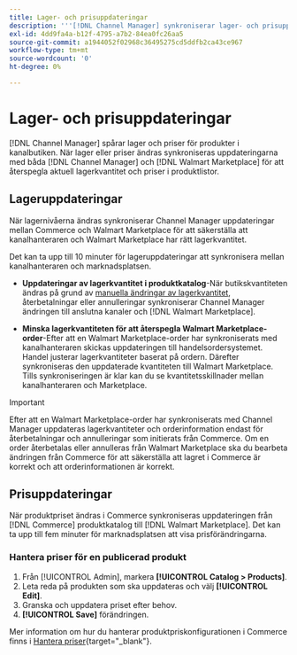 ```yaml
---
title: Lager- och prisuppdateringar
description: '''[!DNL Channel Manager] synkroniserar lager- och prisuppdateringar mellan Commerce Store och [!DNL Walmart Marketplace] så att du kan hantera dina säljkanalsåtgärder från din Commerce Admin'
exl-id: 4dd9fa4a-b12f-4795-a7b2-84ea0fc26aa5
source-git-commit: a1944052f02968c36495275cd5ddfb2ca43ce967
workflow-type: tm+mt
source-wordcount: '0'
ht-degree: 0%

---
```


# Lager- och prisuppdateringar

[!DNL Channel Manager] spårar lager och priser för produkter i kanalbutiken. När lager eller priser ändras synkroniseras uppdateringarna med båda [!DNL Channel Manager] och [!DNL Walmart Marketplace] för att återspegla aktuell lagerkvantitet och priser i produktlistor.

## Lageruppdateringar

När lagernivåerna ändras synkroniserar Channel Manager uppdateringar mellan Commerce och Walmart Marketplace för att säkerställa att kanalhanteraren och Walmart Marketplace har rätt lagerkvantitet.

Det kan ta upp till 10 minuter för lageruppdateringar att synkronisera mellan kanalhanteraren och marknadsplatsen.

* **Uppdateringar av lagerkvantitet i produktkatalog**-När butikskvantiteten ändras på grund av [manuella ändringar av lagerkvantitet](https://docs.magento.com/user-guide/catalog/inventory-product-quantity.html), återbetalningar eller annulleringar synkroniserar Channel Manager ändringen till anslutna kanaler och [!DNL Walmart Marketplace].

* **Minska lagerkvantiteten för att återspegla Walmart Marketplace-order**-Efter att en Walmart Marketplace-order har synkroniserats med kanalhanteraren skickas uppdateringen till handelsordersystemet. Handel justerar lagerkvantiteter baserat på ordern. Därefter synkroniseras den uppdaterade kvantiteten till Walmart Marketplace. Tills synkroniseringen är klar kan du se kvantitetsskillnader mellan kanalhanteraren och Marketplace.

>[!IMPORTANT]
>
> Efter att en Walmart Marketplace-order har synkroniserats med Channel Manager uppdateras lagerkvantiteter och orderinformation endast för återbetalningar och annulleringar som initierats från Commerce. Om en order återbetalas eller annulleras från Walmart Marketplace ska du bearbeta ändringen från Commerce för att säkerställa att lagret i Commerce är korrekt och att orderinformationen är korrekt.

## Prisuppdateringar

När produktpriset ändras i Commerce synkroniseras uppdateringen från [!DNL Commerce] produktkatalog till [!DNL Walmart Marketplace]. Det kan ta upp till fem minuter för marknadsplatsen att visa prisförändringarna.

### Hantera priser för en publicerad produkt

1. Från [!UICONTROL Admin], markera **[!UICONTROL Catalog > Products]**.
1. Leta reda på produkten som ska uppdateras och välj **[!UICONTROL Edit]**.
1. Granska och uppdatera priset efter behov.
1. **[!UICONTROL Save]** förändringen.

Mer information om hur du hanterar produktpriskonfigurationen i Commerce finns i [Hantera priser](https://docs.magento.com/user-guide/catalog/pricing.html){target=&quot;_blank&quot;}.
